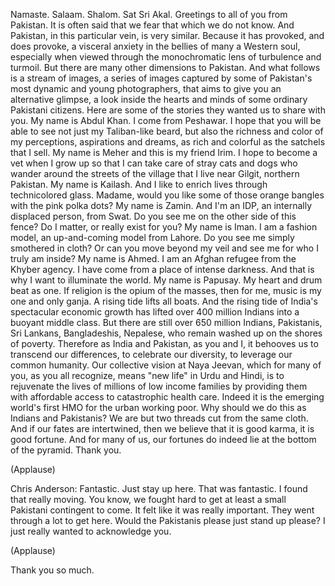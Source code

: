 
Namaste. Salaam.
Shalom. Sat Sri Akal.
Greetings to all of you from Pakistan.
It is often said that we fear that which we do not know.
And Pakistan, in this particular vein, is very similar.
Because it has provoked, and does provoke,
a visceral anxiety in the bellies of many a Western soul,
especially when viewed through the monochromatic lens
of turbulence and turmoil.
But there are many other dimensions to Pakistan.
And what follows is a stream of images,
a series of images captured by some of Pakistan&#39;s
most dynamic and young photographers,
that aims to give you an alternative glimpse,
a look inside the hearts and minds
of some ordinary Pakistani citizens.
Here are some of the stories they wanted us to share with you.
My name is Abdul Khan. I come from Peshawar.
I hope that you will be able to see
not just my Taliban-like beard,
but also the richness and color
of my perceptions, aspirations and dreams,
as rich and colorful as the satchels that I sell.
My name is Meher and this is my friend Irim.
I hope to become a vet when I grow up
so that I can take care of stray cats and dogs
who wander around the streets of the village
that I live near Gilgit, northern Pakistan.
My name is Kailash. And I like to enrich lives
through technicolored glass.
Madame, would you like some of those orange bangles
with the pink polka dots?
My name is Zamin.
And I&#39;m an IDP, an internally displaced person,
from Swat.
Do you see me on the other side of this fence?
Do I matter, or really exist for you?
My name is Iman. I am a fashion model,
an up-and-coming model from Lahore.
Do you see me simply smothered in cloth?
Or can you move beyond my veil
and see me for who I truly am inside?
My name is Ahmed. I am an Afghan refugee
from the Khyber agency.
I have come from a place of intense darkness.
And that is why I want to illuminate the world.
My name is Papusay.
My heart and drum beat as one.
If religion is the opium of the masses,
then for me, music is my one and only ganja.
A rising tide lifts all boats.
And the rising tide of India&#39;s
spectacular economic growth
has lifted over 400 million
Indians into a buoyant middle class.
But there are still over 650 million Indians,
Pakistanis, Sri Lankans, Bangladeshis, Nepalese,
who remain washed up on the shores of poverty.
Therefore as India and Pakistan, as you and I,
it behooves us to transcend our differences,
to celebrate our diversity,
to leverage our common humanity.
Our collective vision at Naya Jeevan,
which for many of you, as you all recognize,
means &quot;new life&quot; in Urdu and Hindi,
is to rejuvenate the lives of millions of low income families
by providing them with affordable access
to catastrophic health care.
Indeed it is the emerging world&#39;s first
HMO for the urban working poor.
Why should we do this as Indians and Pakistanis?
We are but two threads cut from the same cloth.
And if our fates are intertwined,
then we believe that it is good karma, it is good fortune.
And for many of us, our fortunes do indeed lie
at the bottom of the pyramid. Thank you.

(Applause)


Chris Anderson: Fantastic. Just stay up here.
That was fantastic.
I found that really moving.
You know, we fought hard to get at least
a small Pakistani contingent to come.
It felt like it was really important.
They went through a lot to get here.
Would the Pakistanis please just stand up please?
I just really wanted to acknowledge you.

(Applause)

Thank you so much.
